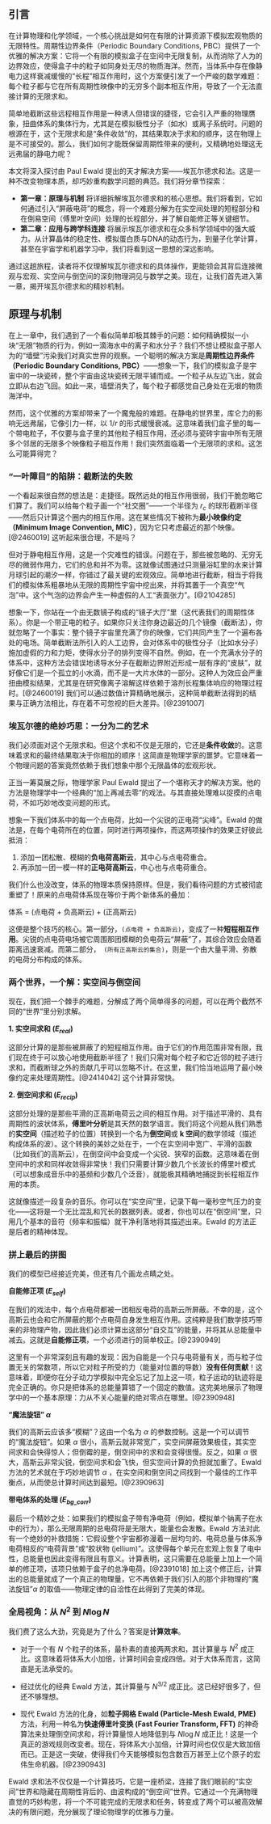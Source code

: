 ## 引言
在计算物理和化学领域，一个核心挑战是如何在有限的计算资源下模拟宏观物质的无限特性。周期性边界条件（Periodic Boundary Conditions, PBC）提供了一个优雅的解决方案：它将一个有限的模拟盒子在空间中无限复制，从而消除了人为的边界效应，使得盒子中的粒子如同身处无尽的物质海洋。然而，当体系中存在像静电力这样衰减缓慢的“长程”相互作用时，这个方案便引发了一个严峻的数学难题：每个粒子都与它在所有周期性映像中的无穷多个副本相互作用，导致了一个无法直接计算的无限求和。

简单地截断这些远程相互作用是一种诱人但错误的捷径，它会引入严重的物理赝象，扭曲体系的集体行为，尤其是在模拟极性分子（如水）或离子系统时。问题的根源在于，这个无限求和是“条件收敛”的，其结果取决于求和的顺序，这在物理上是不可接受的。那么，我们如何才能既保留周期性带来的便利，又精确地处理这无远弗届的静电力呢？

本文将深入探讨由 Paul Ewald 提出的天才解决方案——埃瓦尔德求和法。这是一种不改变物理本质，却巧妙重构数学问题的典范。我们将分章节探索：

*   **第一章：原理与机制** 将详细拆解埃瓦尔德求和的核心思想。我们将看到，它如何通过引入“屏蔽电荷”的概念，将一个难题分解为在实空间处理的短程部分和在倒易空间（傅里叶空间）处理的长程部分，并了解自能修正等关键细节。
*   **第二章：应用与跨学科连接** 将展示埃瓦尔德求和在众多科学领域中的强大威力。从计算晶体的稳定性、模拟蛋白质与DNA的动态行为，到量子化学计算，甚至在宇宙学和机器学习中，我们将看到这一思想的深远影响。

通过这趟旅程，读者将不仅理解埃瓦尔德求和的具体操作，更能领会其背后连接微观与宏观、实空间与倒空间的深刻物理洞见与数学之美。现在，让我们首先进入第一章，揭开埃瓦尔德求和的精妙机制。

## 原理与机制

在上一章中，我们遇到了一个看似简单却极其棘手的问题：如何精确模拟一小块“无限”物质的行为，例如一滴海水中的离子和水分子？我们不想让模拟盒子那人为的“墙壁”污染我们对真实世界的观察。一个聪明的解决方案是**周期性边界条件（Periodic Boundary Conditions, PBC）**——想象一下，我们的模拟盒子是宇宙中的一块瓷砖，整个宇宙由这块瓷砖无限平铺而成。一个粒子从左边飞出，就会立即从右边飞回。如此一来，墙壁消失了，每个粒子都感觉自己身处在无垠的物质海洋中。

然而，这个优雅的方案却带来了一个魔鬼般的难题。在静电的世界里，库仑力的影响无远弗届，它像引力一样，以 $1/r$ 的形式缓慢衰减。这意味着我们盒子里的每一个带电粒子，不仅要与盒子里的其他粒子相互作用，还必须与瓷砖宇宙中所有无限多个邻居的无限多个映像粒子相互作用！我们突然面临着一个无限项的求和。这怎么可能算得完？

### “一叶障目”的陷阱：截断法的失败

一个看起来很自然的想法是：走捷径。既然远处的相互作用很弱，我们干脆忽略它们算了。我们可以给每个粒子画一个“社交圈”——一个半径为 $r_c$ 的球形截断半径——然后只计算这个圈内的相互作用。这在某些情况下被称为**最小映像约定（Minimum Image Convention, MIC）**，因为它只考虑最近的那个映像。[@2460019] 这听起来很合理，不是吗？

但对于静电相互作用，这是一个灾难性的错误。问题在于，那些被忽略的、无穷无尽的微弱作用力，它们的总和并不为零。这就像试图通过只测量浴缸里的水来计算月球引起的潮汐一样，你错过了最关键的宏观效应。简单地进行截断，相当于将我们的模拟体系粗暴地从无限的周期性宇宙中挖出来，并将其置于一个真空“气泡”中。这个气泡的边界会产生一种虚假的人工“表面张力”。[@2104285]

想象一下，你站在一个由无数镜子构成的“镜子大厅”里（这代表我们的周期性体系）。你是一个带正电的粒子。如果你只关注你身边最近的几个镜像（截断法），你就忽略了一个事实：整个镜子宇宙里充满了你的映像，它们共同产生了一个遍布各处的电场。简单截断法所引入的人工边界，会对体系中的极性分子（比如水分子）施加虚假的力和力矩，使得水分子的排列变得不自然。例如，在一个充满水分子的体系中，这种方法会错误地诱导水分子在截断边界附近形成一层有序的“皮肤”，就好像它们是一个孤立的小水滴，而不是一大片水体的一部分。这种人为效应会严重扭曲模拟结果，尤其是在研究像离子溶解这样依赖于溶剂长程集体响应的物理过程时。[@2460019] 我们可以通过数值计算精确地展示，这种简单截断法得到的结果与正确方法相比，存在着不可忽视的巨大差异。[@2391007]

### 埃瓦尔德的绝妙巧思：一分为二的艺术

我们必须面对这个无限求和。但这个求和不仅是无限的，它还是**条件收敛**的。这意味着求和的最终结果取决于你相加的顺序！这简直是物理学家的噩梦。它意味着一个物理问题的答案竟然依赖于我们想象中那个无限晶体的宏观形状。

正当一筹莫展之际，物理学家 Paul Ewald 提出了一个堪称天才的解决方案。他的方法是物理学中一个经典的“加上再减去零”的戏法。与其直接处理难以捉摸的点电荷，不如巧妙地改变问题的形式。

想象一下我们体系中的每一个点电荷，比如一个尖锐的正电荷“尖峰”。Ewald 的做法是，在每个电荷所在的位置，同时进行两项操作，而这两项操作的效果正好彼此抵消：

1.  添加一团松散、模糊的**负电荷高斯云**，其中心与点电荷重合。
2.  再添加一团一模一样的**正电荷高斯云**，中心也与点电荷重合。

我们什么也没改变，体系的物理本质保持原样。但是，我们看待问题的方式被彻底重塑了！原来的点电荷体系现在等价于两个新体系的叠加：

体系 = (点电荷 + 负高斯云) + (正高斯云)

这便是整个技巧的核心。第一部分，`(点电荷 + 负高斯云)`，变成了一种**短程相互作用**。尖锐的点电荷电场被它周围那团模糊的负电荷云“屏蔽”了，其综合效应会随着距离迅速衰减。而第二部分，` (所有正高斯云的集合)`，则是一个由大量平滑、弥散的电荷分布构成的体系。

### 两个世界，一个解：实空间与倒空间

现在，我们把一个棘手的难题，分解成了两个简单得多的问题，可以在两个截然不同的“世界”里分别求解。

**1. 实空间求和 ($E_{real}$)**

这部分计算的是那些被屏蔽了的短程相互作用。由于它们的作用范围非常有限，我们现在终于可以放心地使用截断半径了！我们只需对每个粒子和它近邻的粒子进行求和，而截断球之外的贡献几乎可以忽略不计。在这里，我们恰当地运用了最小映像约定来处理周期性。[@2414042] 这个计算非常快。

**2. 倒空间求和 ($E_{recip}$)**

这部分处理的是那些平滑的正高斯电荷云之间的相互作用。对于描述平滑的、具有周期性的波状体系，**傅里叶分析**是其天然的数学语言。我们将这个问题从我们熟悉的**实空间**（描述粒子的位置）转换到一个名为**倒空间**或 **k 空间**的数学领域（描述构成体系的波）。这个转换的美妙之处在于，一个在实空间中宽广、平滑的函数（比如我们的高斯云），在倒空间中会变成一个尖锐、狭窄的函数。这意味着在倒空间中的求和同样收敛得非常快！我们只需要计算少数几个长波长的傅里叶模式（可以想象成音乐中的基频和少数几个泛音），就能极其精确地捕捉到长程相互作用的本质。

这就像描述一段复杂的音乐。你可以在“实空间”里，记录下每一毫秒空气压力的变化——这将是一个无比混乱和冗长的数据列表。或者，你也可以在“倒空间”里，只用几个基本的音符（频率和振幅）就干净利落地将其描述出来。Ewald 的方法正是后者的精神体现。

### 拼上最后的拼图

我们的模型已经接近完美，但还有几个画龙点睛之处。

**自能修正项 ($E_{self}$)**

在我们的戏法中，每个点电荷都被一团相反电荷的高斯云所屏蔽。不幸的是，这个高斯云也会和它所屏蔽的那个点电荷自身发生相互作用。这纯粹是我们数学技巧带来的非物理产物，因此我们必须计算出这部分“自交互”的能量，并将其从总能量中减去。这就是**自能修正项**，一个必须进行的简单校正。[@2390949]

这里有一个非常深刻且有趣的发现：因为自能是一个只与电荷量有关，而与粒子位置无关的常数项，所以它对粒子所受的力（能量对位置的导数）**没有任何贡献**！这意味着，即便你在分子动力学模拟中完全忘记了加上这一项，粒子运动的轨迹将是完全正确的。你只是把体系的总能量算错了一个固定的数值。这完美地展示了物理学中的一个基本原理：力从不关心能量的绝对零点在哪里。[@2390948]

**“魔法旋钮” $\alpha$**

我们的高斯云应该多“模糊”？这由一个名为 $\alpha$ 的参数控制。这是一个可以调节的“魔法旋钮”。如果 $\alpha$ 很小，高斯云就非常宽广，实空间屏蔽效果极佳，其实空间求和会快得惊人；但倒霉的是，倒空间中的求和会变得很慢。反之，如果 $\alpha$ 很大，高斯云非常尖锐，倒空间求和会飞快，但实空间计算的负担就加重了。Ewald 方法的艺术就在于巧妙地调节 $\alpha$ ，在实空间和倒空间之间找到一个最佳的工作平衡点，从而使总计算时间达到最短。[@2390963]

**带电体系的处理 ($E_{bg\_corr}$)**

最后一个精妙之处：如果我们的模拟盒子带有净电荷（例如，模拟单个钠离子在水中的行为），那么无限周期的总电荷将是无限大，能量也会发散。Ewald 方法对此有一个绝妙的补救措施：它假设整个宇宙都弥漫着一层均匀的、电荷总量与体系净电荷相反的“电荷背景”或“胶状物 (jellium)”。这使得每个单元在宏观上恢复了电中性，总能量也因此变得有限且有意义。计算表明，这只需要在总能量上加上一个简单的修正项，该项只依赖于盒子的总净电荷。[@2391018] 加上这个修正后，计算出的总能量就成了一个真正的物理量，它不再依赖于我们引入的那个非物理的“魔法旋钮”$\alpha$ 的取值——物理定律的自洽性在此得到了完美的体现。

### 全局视角：从 $N^2$ 到 $N \log N$

我们费了这么大劲，究竟是为了什么？答案是**计算效率**。

*   对于一个有 $N$ 个粒子的体系，最朴素的直接两两求和，其计算量与 $N^2$ 成正比。这意味着将体系大小加倍，计算时间会变成四倍。对于大体系而言，这简直是无法承受的。

*   经过优化的经典 Ewald 方法，其计算量与 $N^{3/2}$ 成正比。这已经好很多了，但还不够理想。

*   现代 Ewald 方法的化身，如**粒子网格 Ewald (Particle-Mesh Ewald, PME)** 方法，利用一种名为**快速傅里叶变换 (Fast Fourier Transform, FFT)** 的神奇算法来处理倒空间求和，将计算量惊人地降低到与 $N \log N$ 成正比！这是一个真正的游戏规则改变者。现在，将体系大小加倍，计算时间也仅仅是大致加倍而已。正是这一突破，使得我们今天能够模拟包含数百万甚至上亿个原子的宏伟生命机器。[@2390943]

Ewald 求和法不仅仅是一个计算技巧，它是一座桥梁，连接了我们眼前的“实空间”世界和隐藏在周期性背后的、由波构成的“倒空间”世界。它通过一个充满物理直觉的巧妙构思，将一个不可能完成的无限求和任务，转变成了两个可以被高效解决的有限问题，充分展现了理论物理学的优雅与力量。